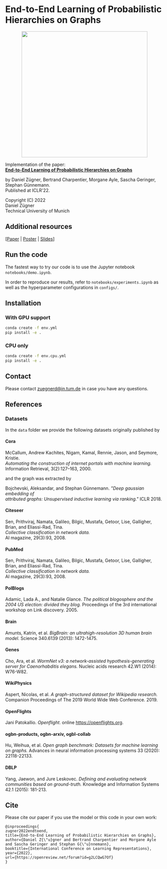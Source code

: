 # End-to-End Learning of  Probabilistic Hierarchies on Graphs

<p align="center">
<img src="https://www.in.tum.de/fileadmin/w00bws/daml/fph/model_overview.png" width="400">
</p>

Implementation of the paper:   
**[End-to-End Learning of Probabilistic Hierarchies on Graphs](https://openreview.net/forum?id=g2LCQwG7Of)**

by Daniel Zügner, Bertrand Charpentier, Morgane Ayle, Sascha Geringer, Stephan Günnemann.   
Published at ICLR'22.

Copyright (C) 2022   
Daniel Zügner   
Technical University of Munich    

## Additional resources
[[Paper](https://openreview.net/forum?id=g2LCQwG7Of) | [Poster](https://www.in.tum.de/fileadmin/w00bws/daml/fph/iclr_2022_poster.pdf) | [Slides](https://www.in.tum.de/fileadmin/w00bws/daml/fph/presentation.pdf)]

## Run the code
 
The fastest way to try our code is to use the Jupyter notebook `notebooks/demo.ipynb`.

In order to reproduce our results, refer to `notebooks/experiments.ipynb` as well as the hyperparameter configurations in `configs/`.


## Installation
### With GPU support
```bash
conda create -f env.yml
pip install -e .
```

### CPU only
```bash
conda create -f env.cpu.yml
pip install -e .
```
 
## Contact
Please contact zuegnerd@in.tum.de in case you have any questions.

## References
### Datasets
In the `data` folder we provide the following datasets originally published by   
#### Cora
McCallum, Andrew Kachites, Nigam, Kamal, Rennie, Jason, and Seymore, Kristie.  
*Automating the construction of internet portals with machine learning.*   
Information Retrieval, 3(2):127–163, 2000.

and the graph was extracted by

Bojchevski, Aleksandar, and Stephan Günnemann. *"Deep gaussian embedding of   
attributed graphs: Unsupervised inductive learning via ranking."* ICLR 2018.

#### Citeseer
Sen, Prithviraj, Namata, Galileo, Bilgic, Mustafa, Getoor, Lise, Galligher, Brian, and Eliassi-Rad, Tina.   
*Collective classification in network data.*   
AI magazine, 29(3):93, 2008.

#### PubMed
Sen, Prithviraj, Namata, Galileo, Bilgic, Mustafa, Getoor, Lise, Galligher, Brian, and Eliassi-Rad, Tina.   
*Collective classification in network data.*   
AI magazine, 29(3):93, 2008.

#### PolBlogs
Adamic, Lada A., and Natalie Glance. *The political blogosphere and the 2004 US election: divided they blog.* Proceedings of the 3rd international workshop on Link discovery. 2005.

#### Brain
Amunts, Katrin, et al. *BigBrain: an ultrahigh-resolution 3D human brain model.* Science 340.6139 (2013): 1472-1475.

#### Genes
Cho, Ara, et al. *WormNet v3: a network-assisted hypothesis-generating server for Caenorhabditis elegans.* Nucleic acids research 42.W1 (2014): W76-W82.

#### WikiPhysics
Aspert, Nicolas, et al. *A graph-structured dataset for Wikipedia research.* Companion Proceedings of The 2019 World Wide Web Conference. 2019.

#### OpenFlights
Jani Patokallio. *Openflight*. online https://openflights.org.

#### ogbn-products, ogbn-arxiv, ogbl-collab
Hu, Weihua, et al. *Open graph benchmark: Datasets for machine learning on graphs.* Advances in neural information processing systems 33 (2020): 22118-22133.

#### DBLP
Yang, Jaewon, and Jure Leskovec. *Defining and evaluating network communities based on ground-truth.* Knowledge and Information Systems 42.1 (2015): 181-213.

## Cite
Please cite our paper if you use the model or this code in your own work:

```
@inproceedings{
zugner2022endtoend,
title={End-to-End Learning of Probabilistic Hierarchies on Graphs},
author={Daniel Z{\"u}gner and Bertrand Charpentier and Morgane Ayle and Sascha Geringer and Stephan G{\"u}nnemann},
booktitle={International Conference on Learning Representations},
year={2022},
url={https://openreview.net/forum?id=g2LCQwG7Of}
}

```
